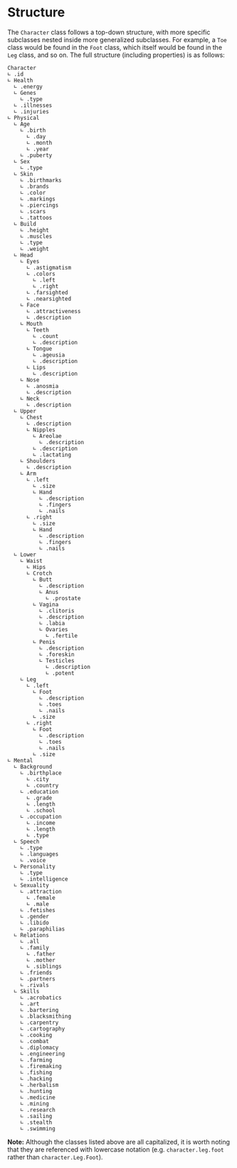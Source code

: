 # Structure

The `Character` class follows a top-down structure, with more specific subclasses nested inside more generalized
subclasses. For example, a `Toe` class would be found in the `Foot` class, which itself would be found in the `Leg`
class, and so on. The full structure (including properties) is as follows:

```
Character
∟ .id
∟ Health
  ∟ .energy
  ∟ Genes
    ∟ .type
  ∟ .illnesses
  ∟ .injuries
∟ Physical
  ∟ Age
    ∟ .birth
      ∟ .day
      ∟ .month
      ∟ .year
    ∟ .puberty
  ∟ Sex
    ∟ .type
  ∟ Skin
    ∟ .birthmarks
    ∟ .brands
    ∟ .color
    ∟ .markings
    ∟ .piercings
    ∟ .scars
    ∟ .tattoos
  ∟ Build
    ∟ .height
    ∟ .muscles
    ∟ .type
    ∟ .weight
  ∟ Head
    ∟ Eyes
      ∟ .astigmatism
      ∟ .colors
        ∟ .left
        ∟ .right
      ∟ .farsighted
      ∟ .nearsighted
    ∟ Face
      ∟ .attractiveness
      ∟ .description
    ∟ Mouth
      ∟ Teeth
        ∟ .count
        ∟ .description
      ∟ Tongue
        ∟ .ageusia
        ∟ .description
      ∟ Lips
        ∟ .description
    ∟ Nose
      ∟ .anosmia
      ∟ .description
    ∟ Neck
      ∟ .description
  ∟ Upper
    ∟ Chest
      ∟ .description
      ∟ Nipples
        ∟ Areolae
          ∟ .description
        ∟ .description
        ∟ .lactating
    ∟ Shoulders
      ∟ .description
    ∟ Arm
      ∟ .left
        ∟ .size
        ∟ Hand
          ∟ .description
          ∟ .fingers
          ∟ .nails
      ∟ .right
        ∟ .size
        ∟ Hand
          ∟ .description
          ∟ .fingers
          ∟ .nails
  ∟ Lower
    ∟ Waist
      ∟ Hips
      ∟ Crotch
        ∟ Butt
          ∟ .description
          ∟ Anus
            ∟ .prostate
        ∟ Vagina
          ∟ .clitoris
          ∟ .description
          ∟ .labia
          ∟ Ovaries
            ∟ .fertile
        ∟ Penis
          ∟ .description
          ∟ .foreskin
          ∟ Testicles
            ∟ .description
            ∟ .potent
    ∟ Leg
      ∟ .left
        ∟ Foot
          ∟ .description
          ∟ .toes
          ∟ .nails
        ∟ .size
      ∟ .right
        ∟ Foot
          ∟ .description
          ∟ .toes
          ∟ .nails
        ∟ .size
∟ Mental
  ∟ Background
    ∟ .birthplace
      ∟ .city
      ∟ .country
    ∟ .education
      ∟ .grade
      ∟ .length
      ∟ .school
    ∟ .occupation
      ∟ .income
      ∟ .length
      ∟ .type
  ∟ Speech
    ∟ .type
    ∟ .languages
    ∟ .voice
  ∟ Personality
    ∟ .type
    ∟ .intelligence
  ∟ Sexuality
    ∟ .attraction
      ∟ .female
      ∟ .male
    ∟ .fetishes
    ∟ .gender
    ∟ .libido
    ∟ .paraphilias
  ∟ Relations
    ∟ .all
    ∟ .family
      ∟ .father
      ∟ .mother
      ∟ .siblings
    ∟ .friends
    ∟ .partners
    ∟ .rivals
  ∟ Skills
    ∟ .acrobatics
    ∟ .art
    ∟ .bartering
    ∟ .blacksmithing
    ∟ .carpentry
    ∟ .cartography
    ∟ .cooking
    ∟ .combat 
    ∟ .diplomacy
    ∟ .engineering
    ∟ .farming
    ∟ .firemaking
    ∟ .fishing
    ∟ .hacking
    ∟ .herbalism
    ∟ .hunting
    ∟ .medicine
    ∟ .mining
    ∟ .research
    ∟ .sailing
    ∟ .stealth
    ∟ .swimming
```

**Note:** Although the classes listed above are all capitalized, it is worth noting that they are referenced with
lowercase notation (e.g. `character.leg.foot` rather than `character.Leg.Foot`).

